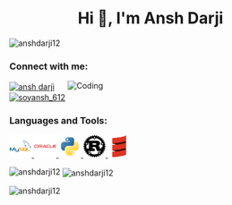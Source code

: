 <h1 align="center">Hi 👋, I'm Ansh Darji</h1>
<p align="left"> <img src="https://komarev.com/ghpvc/?username=anshdarji12&label=Profile%20views&color=0e75b6&style=flat" alt="anshdarji12" /> </p>

<h3 align="left">Connect with me:</h3>
<img align="right"alt="Coding"width="400"src="https://cdn.dribbble.com/users/330915/screenshots/3587000/10_coding_dribbble.gif">
<p align="left">
<a href="https://linkedin.com/in/ansh darji" target="blank"><img align="center" src="https://raw.githubusercontent.com/rahuldkjain/github-profile-readme-generator/master/src/images/icons/Social/linked-in-alt.svg" alt="ansh darji" height="30" width="40" /></a>
<a href="https://instagram.com/soyansh_612" target="blank"><img align="center" src="https://raw.githubusercontent.com/rahuldkjain/github-profile-readme-generator/master/src/images/icons/Social/instagram.svg" alt="soyansh_612" height="30" width="40" /></a>
</p>

<h3 align="left">Languages and Tools:</h3>
<p align="left"> <a href="https://www.mysql.com/" target="_blank" rel="noreferrer"> <img src="https://raw.githubusercontent.com/devicons/devicon/master/icons/mysql/mysql-original-wordmark.svg" alt="mysql" width="40" height="40"/> </a> <a href="https://www.oracle.com/" target="_blank" rel="noreferrer"> <img src="https://raw.githubusercontent.com/devicons/devicon/master/icons/oracle/oracle-original.svg" alt="oracle" width="40" height="40"/> </a> <a href="https://www.python.org" target="_blank" rel="noreferrer"> <img src="https://raw.githubusercontent.com/devicons/devicon/master/icons/python/python-original.svg" alt="python" width="40" height="40"/> </a> <a href="https://www.rust-lang.org" target="_blank" rel="noreferrer"> <img src="https://raw.githubusercontent.com/devicons/devicon/master/icons/rust/rust-plain.svg" alt="rust" width="40" height="40"/> </a> <a href="https://www.scala-lang.org" target="_blank" rel="noreferrer"> <img src="https://raw.githubusercontent.com/devicons/devicon/master/icons/scala/scala-original.svg" alt="scala" width="40" height="40"/> </a> </p>

<p><img align="left" src="https://github-readme-stats.vercel.app/api/top-langs?username=anshdarji12&show_icons=true&locale=en&layout=compact" alt="anshdarji12" /></p>

<p>&nbsp;<img align="center" src="https://github-readme-stats.vercel.app/api?username=anshdarji12&show_icons=true&locale=en" alt="anshdarji12" /></p>

<p><img align="center" src="https://github-readme-streak-stats.herokuapp.com/?user=anshdarji12&" alt="anshdarji12" /></p>
